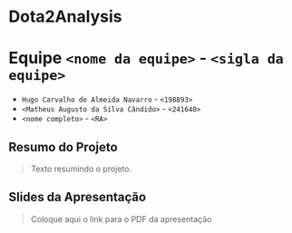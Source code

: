 # Dota2Analysis

# Equipe `<nome da equipe>` - `<sigla da equipe>`
* `Hugo Carvalho de Almeida Navarro` - `<198893>`
* `<Matheus Augusto da Silva Cândido>` - `<241640>`
* `<nome completo>` - `<RA>`

## Resumo do Projeto
> Texto resumindo o projeto.

## Slides da Apresentação
> Coloque aqui o link para o PDF da apresentação
